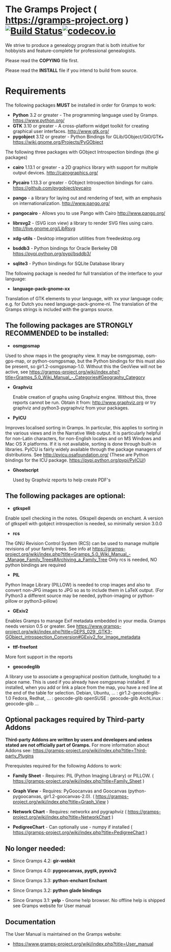 The Gramps Project ( https://gramps-project.org ) [![Build Status](https://travis-ci.org/gramps-project/gramps.svg?branch=master)](https://travis-ci.org/gramps-project/gramps)[![codecov.io](https://codecov.io/github/gramps-project/gramps/coverage.svg?branch=master)](https://codecov.io/github/gramps-project/gramps?branch=master)
===================
We strive to produce a genealogy program that is both intuitive for hobbyists and feature-complete for professional genealogists.

Please read the **COPYING** file first.

Please read the **INSTALL** file if you intend to build from source.

Requirements
============
The following packages **MUST** be installed in order for Gramps to work:

* **Python** 3.2 or greater - The programming language used by Gramps. https://www.python.org/
* **GTK** 3.10 or greater - A cross-platform widget toolkit for creating graphical user interfaces. http://www.gtk.org/
* **pygobject** 3.12 or greater - Python Bindings for GLib/GObject/GIO/GTK+ https://wiki.gnome.org/Projects/PyGObject

The following three packages with GObject Introspection bindings (the gi packages)

* **cairo** 1.13.1 or greater - a 2D graphics library with support for multiple output devices. http://cairographics.org/
* **Pycairo** 1.13.3 or greater - GObject Introspection bindings for cairo. https://github.com/pygobject/pycairo
* **pango** - a library for laying out and rendering of text, with an emphasis on internationalization. http://www.pango.org/
* **pangocairo** - Allows you to use Pango with Cairo http://www.pango.org/

* **librsvg2** - (SVG icon view) a library to render SVG files using cairo. http://live.gnome.org/LibRsvg
* **xdg-utils** - Desktop integration utilities from freedesktop.org
* **bsddb3** - Python bindings for Oracle Berkeley DB https://pypi.python.org/pypi/bsddb3/
* **sqlite3** - Python bindings for SQLite Database library

The following package is needed for full translation of the interface
to your language:

*   **language-pack-gnome-xx**

 Translation of GTK elements to your language, with
 xx your language code; e.g. for Dutch you need
 language-pack-gnome-nl. The translation of the
 Gramps strings is included with the gramps source.


The following packages are **STRONGLY RECOMMENDED** to be installed:
--------------------------------------------------------------------
*  **osmgpsmap**

 Used to show maps in the geography view.
 It may be osmgpsmap, osm-gps-map, or python-osmgpsmap,
 but the Python bindings for this must also be present, so gir1.2-osmgpsmap-1.0.
 Without this the GeoView will not be active, see
 https://gramps-project.org/wiki/index.php?title=Gramps_5.0_Wiki_Manual_-_Categories#Geography_Category

* **Graphviz**

  Enable creation of graphs using Graphviz engine.
  Without this, three reports cannot be run.
  Obtain it from: http://www.graphviz.org or try graphviz and python3-pygraphviz from your packages.

* **PyICU**

 Improves localised sorting in Gramps. In particular, this
 applies to sorting in the various views and in the
 Narrative Web output. It is particularly helpful for
 non-Latin characters, for non-English locales and on MS
 Windows and Mac OS X platforms. If it is not available,
 sorting is done through built-in libraries. PyICU is
 fairly widely available through the package managers of
 distributions. See http://pyicu.osafoundation.org/
 (These are Python bindings for the ICU package. 
 https://pypi.python.org/pypi/PyICU/)

* **Ghostscript**

  Used by Graphviz reports to help create PDF's

The following packages are optional:
------------------------------------
* **gtkspell** 

 Enable spell checking in the notes. Gtkspell depends on
 enchant. A version of gtkspell with gobject introspection
 is needed, so minimally version 3.0.0

* **rcs**

 The GNU Revision Control System (RCS) can be used to manage
 multiple revisions of your family trees. See info at
 https://gramps-project.org/wiki/index.php?title=Gramps_5.0_Wiki_Manual_-_Manage_Family_Trees#Archiving_a_Family_Tree
 Only rcs is needed, NO python bindings are required

* **PIL**

 Python Image Library (PILLOW) is needed to crop
 images and also to convert non-JPG images to
 JPG so as to include them in LaTeX output.
 (For Python3 a different source may be needed,
 python-imaging or python-pillow or python3-pillow)

* **GExiv2**

 Enables Gramps to manage Exif metadata embedded in your
 media. Gramps needs version 0.5 or greater.
 See https://www.gramps-project.org/wiki/index.php?title=GEPS_029:_GTK3-GObject_introspection_Conversion#GExiv2_for_Image_metadata

* **ttf-freefont**

 More font support in the reports

* **geocodeglib**

 A library use to associate a geographical position (latitude, longitude)
 to a place name. This is used if you already have osmgpsmap installed.
 If installed, when you add or link a place from the map, you have a red line
 at the end of the table for selection.
 Debian, Ubuntu, ... : gir1.2-geocodeglib-1.0
 Fedora, Redhat, ... : geocode-glib
 openSUSE            : geocode-glib
 ArchLinux           : geocode-glib
 ...

Optional packages required by Third-party Addons
------------------------------------------------

**Third-party Addons are written by users and developers and unless stated are not officially part of Gramps.**
For more information about Addons see:  https://gramps-project.org/wiki/index.php?title=Third-party_Plugins

Prerequistes required for the following Addons to work:

* **Family Sheet** - Requires: PIL (Python Imaging Library) or PILLOW.
( https://gramps-project.org/wiki/index.php?title=Family_Sheet )

* **Graph View** - Requires: PyGoocanvas and Goocanvas (python-pygoocanvas, gir1.2-goocanvas-2.0).
( https://gramps-project.org/wiki/index.php?title=Graph_View )

* **Network Chart** - Requires: networkx and pygraphviz
( https://gramps-project.org/wiki/index.php?title=NetworkChart )

* **PedigreeChart** - Can optionally use - numpy if installed
( https://gramps-project.org/wiki/index.php?title=PedigreeChart )

No longer needed:
-----------------
* Since Gramps 4.2:
   **gir-webkit**

* Since Gramps 4.0:
   **pygoocanvas, pygtk, pyexiv2**

* Since Gramps 3.3:
   **python-enchant Enchant**

* Since Gramps 3.2:
   **python glade bindings**

* Since Gramps 3.1:
   **yelp** -             Gnome help browser. No offline help is shipped see Gramps website for User manual

Documentation
-------------
The User Manual is maintained on the Gramps website:

* https://www.gramps-project.org/wiki/index.php?title=User_manual

